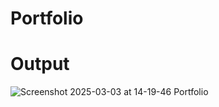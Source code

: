 # Portfolio

# Output

![Screenshot 2025-03-03 at 14-19-46 Portfolio](https://github.com/user-attachments/assets/869e19a9-4479-41d9-aea4-f5ecb989bf83)
